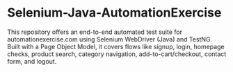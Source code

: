 # Selenium-Java-AutomationExercise
This repository offers an end-to-end automated test suite for automationexercise.com using Selenium WebDriver (Java) and TestNG. Built with a Page Object Model, it covers flows like signup, login, homepage checks, product search, category navigation, add-to-cart/checkout, contact form, and logout.
